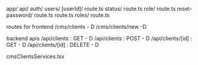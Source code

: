 app/
  api/
    auth/
      users/
        [userId]/
          route.ts
          status/
            route.ts
          role/
            route.ts
          reset-password/
            route.ts
        route.ts
      roles/
        route.ts

        


<!-- routes for client management in website cms to show clients on company website through portal -->
routes for frontend
/cms/clients - D
/cms/clients/new -D

backend apis
/api/clients : GET - D
/api/clients : POST - D
/api/clients/[id] : GET - D
/api/clients/[id] : DELETE - D


cmsClientsServices.tsx